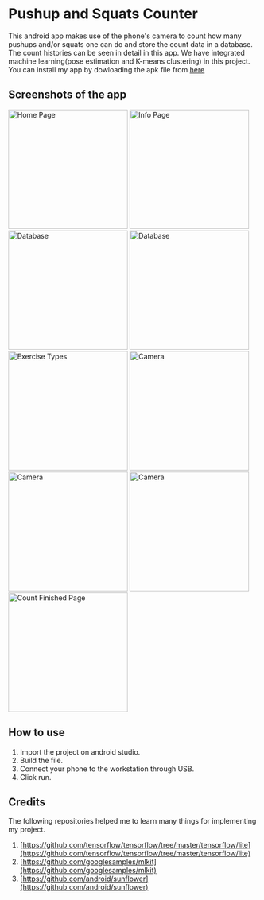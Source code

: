 # Pushup and Squats Counter
This android app makes use of the phone's camera to count how many pushups and/or squats one can do and store the count data in a database. The count histories can be seen in detail in this app. We have integrated machine learning(pose estimation and K-means clustering) in this project. You can install my app by dowloading the apk file from [here](https://drive.google.com/file/d/10akRuapFdpP6tzke4zwlf_monXGYwkfZ/view)

## Screenshots of the app

<img src="https://github.com/nimom38/Pushup-and-Squats-Counter/blob/main/app/src/main/res/drawable/Screenshot_2021-12-02-16-57-14-949_com.mnemocon.sportsman.ai.jpg" alt="Home Page" width="240"/> <img src="https://github.com/nimom38/Pushup-and-Squats-Counter/blob/main/app/src/main/res/drawable/Screenshot_2021-12-02-16-57-17-833_com.mnemocon.sportsman.ai.jpg" alt="Info Page" width="240"/>
<img src="https://github.com/nimom38/Pushup-and-Squats-Counter/blob/main/app/src/main/res/drawable/Screenshot_2021-12-02-16-57-33-170_com.mnemocon.sportsman.ai.jpg" alt="Database" width="240"/> <img src="https://github.com/nimom38/Pushup-and-Squats-Counter/blob/main/app/src/main/res/drawable/Screenshot_2021-12-02-16-57-37-968_com.mnemocon.sportsman.ai.jpg" alt="Database" width="240"/>
<img src="https://github.com/nimom38/Pushup-and-Squats-Counter/blob/main/app/src/main/res/drawable/Screenshot_2021-12-02-16-57-41-347_com.mnemocon.sportsman.ai.jpg" alt="Exercise Types" width="240"/> <img src="https://github.com/nimom38/Pushup-and-Squats-Counter/blob/main/app/src/main/res/drawable/Screenshot_2021-12-02-16-59-14-503_com.mnemocon.sportsman.ai.jpg" alt="Camera" width="240"/>
<img src="https://github.com/nimom38/Pushup-and-Squats-Counter/blob/main/app/src/main/res/drawable/Screenshot_2021-12-02-16-59-19-603_com.mnemocon.sportsman.ai.jpg" alt="Camera" width="240"/> <img src="https://github.com/nimom38/Pushup-and-Squats-Counter/blob/main/app/src/main/res/drawable/Screenshot_2021-12-02-16-59-45-633_com.mnemocon.sportsman.ai.jpg" alt="Camera" width="240"/>
<img src="https://github.com/nimom38/Pushup-and-Squats-Counter/blob/main/app/src/main/res/drawable/Screenshot_2021-12-02-17-00-03-257_com.mnemocon.sportsman.ai.jpg" alt="Count Finished Page" width="240"/>

## How to use

1. Import the project on android studio.<br/>
2. Build the file.<br/>
3. Connect your phone to the workstation through USB.<br/>
4. Click run.

## Credits

The following repositories helped me to learn many things for implementing my project.
1. [https://github.com/tensorflow/tensorflow/tree/master/tensorflow/lite](https://github.com/tensorflow/tensorflow/tree/master/tensorflow/lite)<br/>
2. [https://github.com/googlesamples/mlkit](https://github.com/googlesamples/mlkit)
3. [https://github.com/android/sunflower](https://github.com/android/sunflower)
